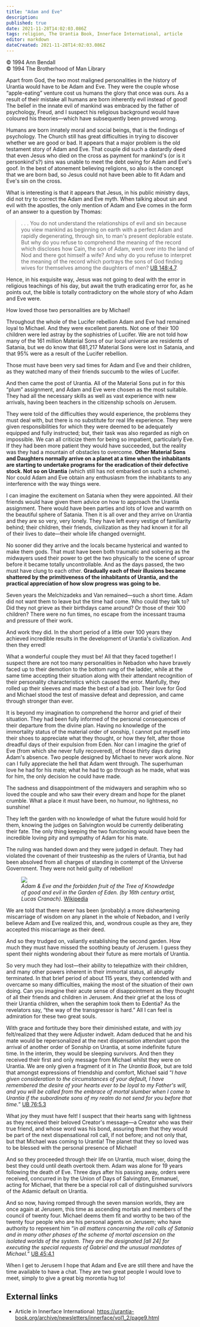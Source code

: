 ```yaml
---
title: "Adam and Eve"
description: 
published: true
date: 2021-11-28T14:02:03.086Z
tags: religion, The Urantia Book, Innerface International, article
editor: markdown
dateCreated: 2021-11-28T14:02:03.086Z
---
```


<p class="v-card v-sheet theme--light grey lighten-3 px-2">© 1994 Ann Bendall<br>© 1994 The Brotherhood of Man Library</p>

Apart from God, the two most maligned personalities in the history of Urantia would have to be Adam and Eve. They were the couple whose “apple-eating” venture cost us humans the glory that once was ours. As a result of their mistake all humans are born inherently evil instead of good! The belief in the innate evil of mankind was embraced by the father of psychology, Freud, and I suspect his religious background would have coloured his theories—which have  subsequently been proved  wrong.

Humans are born innately moral and social beings, that is the findings of psychology. The Church still has great difficulties in trying to discover whether we are good or bad. It appears that a major problem is the old testament story of Adam and Eve. That couple did such a dastardly deed that even Jesus who died on the cross as payment for mankind's (or is it personkind's?) sins was unable to meet the debt owing for Adam and Eve's goof.  In the best of atonement believing religions, so also is the concept that we are born bad, so Jesus could not have been able to fit Adam and Eve's sin on the cross.

What is interesting is that it appears that Jesus, in his public ministry days, did not try to correct the Adam and Eve myth. When talking about sin and evil with the apostles, the only mention of Adam and Eve comes in the form of an answer to a question by Thomas:

> . . . You do not understand the relationships of evil and sin because you view mankind as beginning on earth with a perfect Adam and rapidly degenerating, through sin, to man's present deplorable estate. But why do you refuse to comprehend the meaning of the record which discloses how Cain, the son of Adam, went over into the land of Nod and there got himself a wife? And why do you refuse to interpret the meaning of the record which portrays the sons of God finding wives for themselves among the daughters of men? [UB 148:4.7](/en/The_Urantia_Book/148#p4_7).

Hence, in his exquisite way, Jesus was not going to deal with the error in religious teachings of his day, but await the truth eradicating error for, as he points out, the bible is totally contradictory on the whole story of who Adam and Eve were.

How loved those two personalities are by Michael!

Throughout the whole of the Lucifer rebellion Adam and Eve had remained loyal to Michael. And they were excellent parents. Not one of their 100 children were led astray by  the sophistries of Lucifer.  We are not told how many of the 161 million Material Sons of our local universe are residents of Satania, but we do know that 681,217 Material Sons were lost in Satania, and that 95% were as a result of the Lucifer rebellion.

Those must have been very sad times for Adam and Eve and their children, as they watched many of their friends succumb to the wiles of Lucifer.

And then came the post of Urantia. All of the Material Sons put in for this “plum” assignment, and Adam and Eve were chosen as the most suitable. They had all the necessary skills as well as vast experience with new arrivals, having been teachers in the citizenship schools on Jerusem.

They were told of the difficulties they would experience, the problems they must deal with, but there is no substitute for real life experience. They were given responsibilities for which they were deemed to be adequately equipped and fully instructed; but, their task was also regarded as nigh on impossible. We can all criticize them for being so impatient, particularly Eve. If they had been more patient they would have succeeded, but the reality was they had a mountain of obstacles to overcome. **Other Material Sons and Daughters normally arrive on a planet at a time when the inhabitants are starting to undertake programs for the eradication of their defective stock. Not so on Urantia** (which still has not embarked on such a scheme). Nor could Adam and Eve obtain any enthusiasm from the inhabitants to any interference with the way things were.

I can imagine the excitement on Satania when they were appointed. All their friends would have given them advice on how to approach the Urantia assignment. There would have been parties and lots of love and warmth on the beautiful sphere of Satania. Then it is all over and they arrive on Urantia and they are so very, very lonely. They have left  every vestige of familiarity behind; their children, their friends, civilization as they had known it for all of their lives to date—their whole life changed overnight.

No sooner did they arrive and the locals became hysterical and wanted to make them gods. That must have been both traumatic and sobering as the midwayers used their power to get the two physically to the scene of uproar before it became totally uncontrollable. And as the days passed, the two must have clung to each other. **Gradually each of their illusions became shattered by the  primitiveness of the inhabitants of Urantia, and the practical appreciation of how slow progress was going to be.**

Seven years the Melchizadeks and Van remained—such a short time. Adam did not want them to leave but the time had come. Who could they talk to? Did they not grieve as their birthdays came around? Or those of their 100 children? There were no fun times, no escape from the incessant trauma and pressure of their work.

And work they did. In the short period of a little over 100 years they achieved incredible results in the development of Urantia's civilization. And then they erred!

What a wonderful couple they must be! All that they faced together! I suspect there are not too many personalities in Nebadon who have bravely faced up to their demotion to the bottom rung of the ladder, while at the same time accepting their situation along with their attendant recognition of their personality characteristics which caused the error. Manfully, they rolled up their sleeves and made the best of a bad job. Their love for God and Michael stood the test of massive defeat and depression, and came through stronger than ever.

It is beyond my imagination to comprehend the horror  and grief of their situation. They had been fully informed of the personal consequences of their departure from the divine plan. Having no knowledge of the immortality status of the material order of sonship, I cannot put myself into their shoes to appreciate what they thought, or how they felt, after those dreadful days of their expulsion from Eden. Nor can I imagine the grief of Eve (from which she never fully recovered), of those thirty days during Adam's absence. Two people designed by Michael to  never  work alone. Nor can I fully appreciate the hell that Adam went through. The superhuman love he had for his mate; what he had to go through as he made, what was for him, the only decision he could have made.

The sadness and disappointment of the midwayers and seraphim who so loved the couple and who saw their every dream and hope for the planet crumble. What a place it must have been, no humour, no lightness, no sunshine!

They left the garden with no knowledge of what the future would hold for them, knowing the judges on Salvington would be currently deliberating their fate. The only thing keeping the two functioning would have been the incredible loving pity and sympathy of Adam for his mate.

The ruling was handed down and they were judged in default. They had violated the covenant of their trusteeship as the rulers of Urantia, but had been absolved from all charges of standing in contempt of the Universe Government. They were not held guilty of rebellion!

<figure id="Figure_1" class="image urantiapedia image-style-align-right">
<img src="/image/article/Ann_Bendall/Adam_and_Eve/406px-Lucas_Cranach.jpg">
<figcaption><em>Adam & Eve and the forbidden fruit of the Tree of Knowdedge of good and evil in the Garden of Eden. (by 16th century artist, Lucas Cranach).</em> <a href="https://es.m.wikipedia.org/wiki/Archivo:Lucas_Cranach_d._%C3%84._001.jpg">Wikipedia</a></figcaption>
</figure>

We are told that there never has been (probably) a more disheartening miscarriage of wisdom on any planet in the whole of Nebadon, and I verily believe Adam and Eve realized this, and, wondrous couple as they are, they accepted this miscarriage as their deed.

And so they trudged on, valiantly establishing the second garden. How much they must have missed the soothing beauty of Jerusem. I guess they spent their nights wondering about their future as mere mortals of Urantia.

So very much they had lost—their ability to telepathize with their children, and  many other powers inherent in their immortal status, all abruptly terminated.  In that brief period of about 115 years, they contended with and overcame so many difficulties, making the most of the situation of their own doing. Can you imagine their acute sense of disappointment as they thought of all their friends and children in Jerusem. And their grief at the loss of their Urantia children, when the seraphim took them to Edentia? As the revelators say, “the way of the transgressor is hard.” All I can feel is admiration for these two great souls.

With grace and fortitude they bore their diminished estate, and with joy felt/realized that they were Adjuster indwelt. Adam deduced that he and his mate would be repersonalized at the next dispensation attendant upon the arrival of another order of Sonship on Urantia, at some indefinite future time. In the interim, they would be sleeping survivors. And then they received their first and only message from Michael whilst they were on Urantia. We are only given a fragment of it in _The Urantia Book_, but are told that amongst expressions of friendship and comfort, Michael said “_I have given consideration to the circumstances of your default, I have remembered the desire of your hearts ever to be loyal to my Father's will, and you will be called from the embrace of mortal slumber when I come to Urantia if the subordinate sons of my realm do not send for you before that time._” [UB 76:5.3](/en/The_Urantia_Book/76#p5_3)

What joy they must have felt! I suspect that their hearts sang with lightness as they received their beloved Creator's message—a Creator who was their true friend, and whose word was his bond, assuring them that they would be part of the next dispensational roll call, if not before; and not only that, but that Michael was coming to Urantia! The planet that they so loved was to be blessed with the personal presence of Michael!

And so they proceeded through their life on Urantia, much wiser, doing the best they could until death overtook them. Adam was alone for 19 years following the death of Eve. Three days after his passing away, orders were received, concurred in by the Union of Days of Salvington, Emmanuel, acting for Michael, that there be a special roll call of distinguished survivors of the Adamic default on Urantia.

And so now, having romped through the seven mansion worlds, they are once again at Jerusem, this time as ascending mortals and members of the council of twenty four. Michael deems them fit and worthy to be two of the twenty four people who are his personal agents on Jerusem; who have authority to represent him “_in all matters concerning the roll calls of Satania and in many other phases of the scheme of mortal ascension on the isolated worlds of the system. They are the designated [all 24] for executing the special requests of Gabriel and the unusual mandates of Michael._” [UB 45:4.1](/en/The_Urantia_Book/45#p4_1)

When I get to Jerusem I hope that Adam and Eve are still there and have the time available to have a chat. They are two great people I would love to meet, simply to give a great big morontia hug to!

## External links

* Article in Innerface International: https://urantia-book.org/archive/newsletters/innerface/vol1_2/page9.html